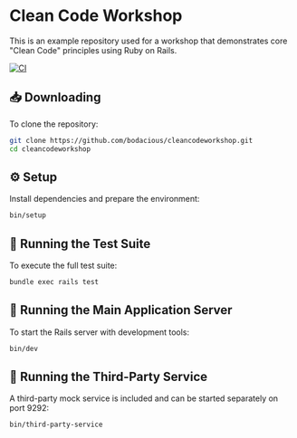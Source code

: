 # Clean Code Workshop

This is an example repository used for a workshop that demonstrates core "Clean Code" principles using Ruby on Rails.

[![CI](https://github.com/Bodacious/CleanCodeWorkshop/actions/workflows/ci.yml/badge.svg?branch=main)](https://github.com/Bodacious/CleanCodeWorkshop/actions/workflows/ci.yml)

## 📥 Downloading

To clone the repository:

```bash
git clone https://github.com/bodacious/cleancodeworkshop.git
cd cleancodeworkshop
```

## ⚙️ Setup

Install dependencies and prepare the environment:

```bash
bin/setup
```

## 🧪 Running the Test Suite

To execute the full test suite:

```bash
bundle exec rails test
```

## 🚀 Running the Main Application Server

To start the Rails server with development tools:

```bash
bin/dev
```

## 🔌 Running the Third-Party Service

A third-party mock service is included and can be started separately on port 9292:

```bash
bin/third-party-service
```